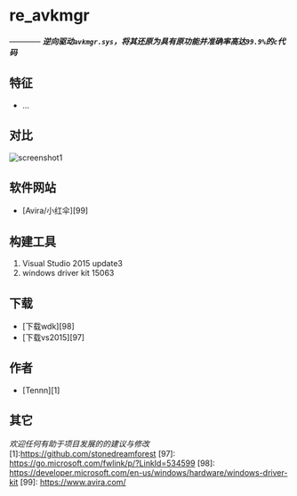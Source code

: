# re_avkmgr  
———— ***逆向驱动```avkmgr.sys```，将其还原为具有原功能并准确率高达```99.9%```的```c```代码***





## 特征
- ...






## 对比
![screenshot1](https://github.com/stonedreamforest/misc/blob/master/avkmgr.jpg)




## 软件网站
- [Avira/小红伞][99]


## 构建工具
1. Visual Studio 2015 update3
2. windows driver kit 15063

## 下载
- [下载wdk][98]
- [下载vs2015][97]





## 作者
- [Tennn][1]



## 其它
_欢迎任何有助于项目发展的的建议与修改_
[1]:https://github.com/stonedreamforest
[97]: https://go.microsoft.com/fwlink/p/?LinkId=534599
[98]: https://developer.microsoft.com/en-us/windows/hardware/windows-driver-kit
[99]: https://www.avira.com/
